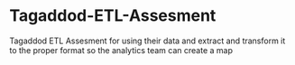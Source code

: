 # Tagaddod-ETL-Assesment
Tagaddod ETL Assesment for using their data and extract and transform it to the proper format so the analytics team can create a map
